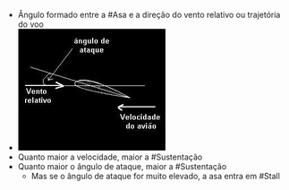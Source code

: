 - Ângulo formado entre a #Asa e a direção do vento relativo ou trajetória do voo
- ![image.png](../assets/image_1741215073619_0.png)
- Quanto maior a velocidade, maior a #Sustentação
- Quanto maior o ângulo de ataque, maior a #Sustentação
	- Mas se o ângulo de ataque for muito elevado, a asa entra em #Stall
